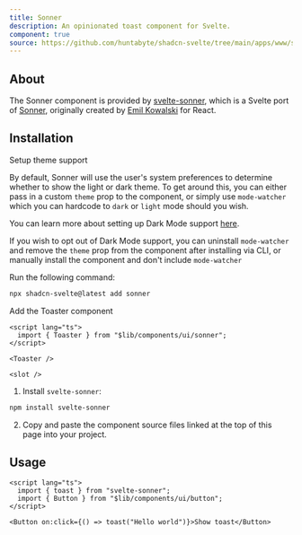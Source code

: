 ```yaml
---
title: Sonner
description: An opinionated toast component for Svelte.
component: true
source: https://github.com/huntabyte/shadcn-svelte/tree/main/apps/www/src/lib/registry/default/ui/sonner
---
```


<script>
  import { ComponentPreview, ManualInstall, Steps, Step } from '$lib/components/docs';
</script>

<ComponentPreview name="sonner-demo">

<div />

</ComponentPreview>

## About

The Sonner component is provided by [svelte-sonner](https://svelte-sonner.vercel.app/), which is a Svelte port of [Sonner](https://sonner.emilkowal.ski/), originally created by [Emil Kowalski](https://twitter.com/emilkowalski_) for React.

## Installation

<Steps>

<Step>
	Setup theme support
</Step>

By default, Sonner will use the user's system preferences to determine whether to show the light or dark theme. To get around this, you can either pass in a custom `theme` prop to the component, or simply use `mode-watcher` which you can hardcode to `dark` or `light` mode should you wish.

You can learn more about setting up Dark Mode support [here](/docs/dark-mode).

If you wish to opt out of Dark Mode support, you can uninstall `mode-watcher` and remove the `theme` prop from the component after installing via CLI, or manually install the component and don't include `mode-watcher`

<Step>
	Run the following command:
</Step>

```bash
npx shadcn-svelte@latest add sonner
```

<Step>
	Add the Toaster component
</Step>

```svelte title="+layout.svelte" {2,5}
<script lang="ts">
  import { Toaster } from "$lib/components/ui/sonner";
</script>

<Toaster />

<slot />
```

</Steps>

<ManualInstall>

1. Install `svelte-sonner`:

```bash
npm install svelte-sonner
```

2. Copy and paste the component source files linked at the top of this page into your project.

</ManualInstall>

## Usage

```svelte
<script lang="ts">
  import { toast } from "svelte-sonner";
  import { Button } from "$lib/components/ui/button";
</script>

<Button on:click={() => toast("Hello world")}>Show toast</Button>
```
